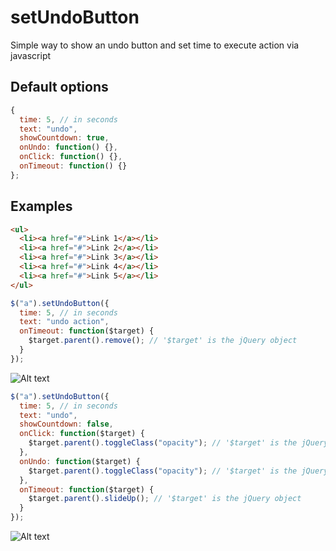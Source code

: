 # setUndoButton
Simple way to show an undo button and set time to execute action via javascript

Default options
--------------
```javascript
{
  time: 5, // in seconds
  text: "undo",
  showCountdown: true,
  onUndo: function() {},
  onClick: function() {},
  onTimeout: function() {}
};
```

Examples
--------------

```html
<ul>
  <li><a href="#">Link 1</a></li>
  <li><a href="#">Link 2</a></li>
  <li><a href="#">Link 3</a></li>
  <li><a href="#">Link 4</a></li>
  <li><a href="#">Link 5</a></li>
</ul>
```

```javascript
$("a").setUndoButton({
  time: 5, // in seconds
  text: "undo action",
  onTimeout: function($target) {
    $target.parent().remove(); // '$target' is the jQuery object
  }
});
```
![Alt text](http://g.recordit.co/0fTi6PMEsm.gif "Example")

```javascript
$("a").setUndoButton({
  time: 5, // in seconds
  text: "undo",
  showCountdown: false,
  onClick: function($target) {
    $target.parent().toggleClass("opacity"); // '$target' is the jQuery object
  },
  onUndo: function($target) {
    $target.parent().toggleClass("opacity"); // '$target' is the jQuery object
  },
  onTimeout: function($target) {
    $target.parent().slideUp(); // '$target' is the jQuery object
  }
});
```
![Alt text](http://postimg.org/image/ihowk0fob/ "Example")


